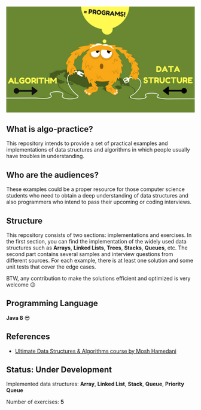 ![](image.png)
## What is algo-practice?
This repository intends to provide a set of practical examples and implementations of data structures and algorithms in 
which people usually have troubles in understanding. 

## Who are the audiences?
These examples could be a proper resource for those computer science students who need to obtain a deep understanding 
of data structures and also programmers who intend to pass their upcoming or coding interviews.

## Structure
This repository consists of two sections: implementations and exercises. In the first section, you can find the 
implementation of the widely used data structures such as **Arrays**, **Linked Lists**, **Trees**, **Stacks**, **Queues**, etc. The second 
part contains several samples and interview questions from different sources. For each example, there is at least one 
solution and some unit tests that cover the edge cases.

BTW, any contribution to make the solutions efficient and optimized is very welcome 😉

## Programming Language
**Java 8** 😎

## References
- [Ultimate Data Structures & Algorithms course by Mosh Hamedani](https://codewithmosh.com/p/data-structures-algorithms)

## Status: Under Development

Implemented data structures: **Array**, **Linked List**, **Stack**, **Queue**, **Priority Queue**

Number of exercises: **5**
